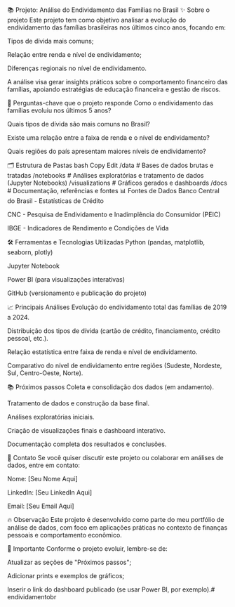 📚 Projeto: Análise do Endividamento das Famílias no Brasil
✨ Sobre o projeto
Este projeto tem como objetivo analisar a evolução do endividamento das famílias brasileiras nos últimos cinco anos, focando em:

Tipos de dívida mais comuns;

Relação entre renda e nível de endividamento;

Diferenças regionais no nível de endividamento.

A análise visa gerar insights práticos sobre o comportamento financeiro das famílias, apoiando estratégias de educação financeira e gestão de riscos.

🎯 Perguntas-chave que o projeto responde
Como o endividamento das famílias evoluiu nos últimos 5 anos?

Quais tipos de dívida são mais comuns no Brasil?

Existe uma relação entre a faixa de renda e o nível de endividamento?

Quais regiões do país apresentam maiores níveis de endividamento?

🗂️ Estrutura de Pastas
bash
Copy
Edit
/data            # Bases de dados brutas e tratadas
/notebooks       # Análises exploratórias e tratamento de dados (Jupyter Notebooks)
/visualizations  # Gráficos gerados e dashboards
/docs            # Documentação, referências e fontes
📊 Fontes de Dados
Banco Central do Brasil - Estatísticas de Crédito

CNC - Pesquisa de Endividamento e Inadimplência do Consumidor (PEIC)

IBGE - Indicadores de Rendimento e Condições de Vida

🛠️ Ferramentas e Tecnologias Utilizadas
Python (pandas, matplotlib, seaborn, plotly)

Jupyter Notebook

Power BI (para visualizações interativas)

GitHub (versionamento e publicação do projeto)

📈 Principais Análises
Evolução do endividamento total das famílias de 2019 a 2024.

Distribuição dos tipos de dívida (cartão de crédito, financiamento, crédito pessoal, etc.).

Relação estatística entre faixa de renda e nível de endividamento.

Comparativo do nível de endividamento entre regiões (Sudeste, Nordeste, Sul, Centro-Oeste, Norte).

📚 Próximos passos
Coleta e consolidação dos dados (em andamento).

Tratamento de dados e construção da base final.

Análises exploratórias iniciais.

Criação de visualizações finais e dashboard interativo.

Documentação completa dos resultados e conclusões.

🤝 Contato
Se você quiser discutir este projeto ou colaborar em análises de dados, entre em contato:

Nome: [Seu Nome Aqui]

LinkedIn: [Seu LinkedIn Aqui]

Email: [Seu Email Aqui]

🔥 Observação
Este projeto é desenvolvido como parte do meu portfólio de análise de dados, com foco em aplicações práticas no contexto de finanças pessoais e comportamento econômico.

📌 Importante
Conforme o projeto evoluir, lembre-se de:

Atualizar as seções de "Próximos passos";

Adicionar prints e exemplos de gráficos;

Inserir o link do dashboard publicado (se usar Power BI, por exemplo).# endividamentobr
